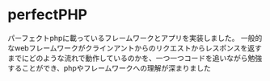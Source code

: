 # perfectPHP
パーフェクトphpに載っているフレームワークとアプリを実装しました。
一般的なwebフレームワークがクラインアントからのリクエストからレスポンスを返すまでにどのような流れで動作しているのかを、一つ一つコードを追いながら勉強することができ、phpやフレームワークへの理解が深まりました
